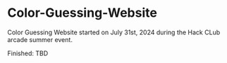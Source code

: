 # Color-Guessing-Website

Color Guessing Website started on July 31st, 2024 during the Hack CLub arcade summer event.

Finished: TBD
